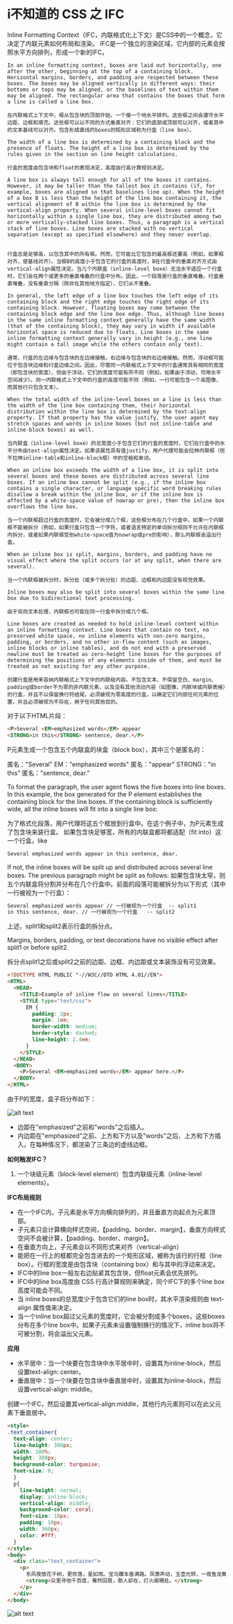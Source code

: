 <!--
 * @Author: jiangmengxia jiangmengxia@nnuo.com
 * @Date: 2024-08-28 14:42:42
 * @LastEditors: jiangmengxia jiangmengxia@nnuo.com
 * @LastEditTime: 2024-08-28 16:25:18
 * @FilePath: \jiangmengxia.github.io\css\inline-formatting-contexts.md
 * @Description: Description
-->
# i不知道的 CSS 之 IFC

Inline Formatting Context（IFC，内联格式化上下文）是CSS中的一个概念，它决定了内联元素如何布局和渲染。
IFC是一个独立的渲染区域，它内部的元素会按照水平方向排列，形成一个新的IFC。

```
In an inline formatting context, boxes are laid out horizontally, one after the other, beginning at the top of a containing block. Horizontal margins, borders, and padding are respected between these boxes. The boxes may be aligned vertically in different ways: their bottoms or tops may be aligned, or the baselines of text within them may be aligned. The rectangular area that contains the boxes that form a line is called a line box.

在内联格式上下文中，框从包含块的顶部开始，一个接一个地水平排列。这些框之间会遵守水平边距、边框和填充。这些框可以以不同的方式垂直对齐：它们的底部或顶部可以对齐，或者其中的文本基线可以对齐。包含形成直线的boxes的矩形区域称为行盒（line box）。

The width of a line box is determined by a containing block and the presence of floats. The height of a line box is determined by the rules given in the section on line height calculations.

行盒的宽度由包含块和float的表现决定，高度由行高计算规则决定。

A line box is always tall enough for all of the boxes it contains. However, it may be taller than the tallest box it contains (if, for example, boxes are aligned so that baselines line up). When the height of a box B is less than the height of the line box containing it, the vertical alignment of B within the line box is determined by the vertical-align property. When several inline-level boxes cannot fit horizontally within a single line box, they are distributed among two or more vertically-stacked line boxes. Thus, a paragraph is a vertical stack of line boxes. Line boxes are stacked with no vertical separation (except as specified elsewhere) and they never overlap.


行盒总是足够高，以包含其中的所有框。然而，它可能比它包含的最高框还要高（例如，如果框对齐，使基线对齐）。当框B的高度小于包含它的行盒的高度时，B在行盒中的垂直对齐方式由vertical-align属性决定。当几个内联盒（inline-level boxe）无法水平适应一个行盒时，它们会在两个或更多的垂直堆叠的行盒中分布。因此，一个段落是行盒的垂直堆叠。行盒垂直堆叠，没有垂直分隔（除非在其他地方指定），它们从不重叠。

In general, the left edge of a line box touches the left edge of its containing block and the right edge touches the right edge of its containing block. However, floating boxes may come between the containing block edge and the line box edge. Thus, although line boxes in the same inline formatting context generally have the same width (that of the containing block), they may vary in width if available horizontal space is reduced due to floats. Line boxes in the same inline formatting context generally vary in height (e.g., one line might contain a tall image while the others contain only text).

通常，行盒的左边缘与包含块的左边缘接触，右边缘与包含块的右边缘接触。然而，浮动框可能位于包含块边缘和行盒边缘之间。因此，尽管同一内联格式上下文中的行盒通常具有相同的宽度（即包含块的宽度），但由于浮动，它们的宽度可能有所不同（例如，如果由于浮动，可用水平空间减少）。同一内联格式上下文中的行盒的高度可能不同（例如，一行可能包含一个高图像，而其他行只包含文本）。

When the total width of the inline-level boxes on a line is less than the width of the line box containing them, their horizontal distribution within the line box is determined by the text-align property. If that property has the value justify, the user agent may stretch spaces and words in inline boxes (but not inline-table and inline-block boxes) as well.

当内联盒（inline-level boxe）的总宽度小于包含它们的行盒的宽度时，它们在行盒中的水平分布由text-align属性决定。如果该属性具有值justify，用户代理可能会拉伸内联框（但不拉伸inline-table和inline-block框）中的空格和单词。

When an inline box exceeds the width of a line box, it is split into several boxes and these boxes are distributed across several line boxes. If an inline box cannot be split (e.g., if the inline box contains a single character, or language specific word breaking rules disallow a break within the inline box, or if the inline box is affected by a white-space value of nowrap or pre), then the inline box overflows the line box.

当一个内联框超过行盒的宽度时，它会被分成几个框，这些框分布在几个行盒中。如果一个内联框不能被拆分（例如，如果行盒只包含一个字符，或者语言特定的单词拆分规则不允许在内联框内拆分，或者如果内联框受到white-space值为nowrap或pre的影响），那么内联框会溢出行盒。

When an inline box is split, margins, borders, and padding have no visual effect where the split occurs (or at any split, when there are several).

当一个内联框被拆分时，拆分处（或多个拆分处）的边距、边框和内边距没有视觉效果。

Inline boxes may also be split into several boxes within the same line box due to bidirectional text processing.

由于双向文本处理，内联框也可能在同一行盒中拆分成几个框。

Line boxes are created as needed to hold inline-level content within an inline formatting context. Line boxes that contain no text, no preserved white space, no inline elements with non-zero margins, padding, or borders, and no other in-flow content (such as images, inline blocks or inline tables), and do not end with a preserved newline must be treated as zero-height line boxes for the purposes of determining the positions of any elements inside of them, and must be treated as not existing for any other purpose.

创建行盒是用来容纳内联格式上下文中的内联级内容。不包含文本、不保留空白、margin、padding或border不为零的非内联元素，以及没有其他流动内容（如图像、内联块或内联表格）的行盒，并且不以保留换行符结尾，必须被视为零高度的行盒，以确定它们内部任何元素的位置，并且必须被视为不存在，用于任何其他目的。

```

对于以下HTML片段：

```html
<P>Several <EM>emphasized words</EM> appear
<STRONG>in this</STRONG> sentence, dear.</P>
```

P元素生成一个包含五个内联盒的块盒（block box），其中三个是匿名的：

匿名："Several"
EM："emphasized words"
匿名："appear"
STRONG："in this"
匿名："sentence, dear."

To format the paragraph, the user agent flows the five boxes into line boxes. In this example, the box generated for the P element establishes the containing block for the line boxes. If the containing block is sufficiently wide, all the inline boxes will fit into a single line box:

为了格式化段落，用户代理将这五个框放到行盒中。在这个例子中，为P元素生成了包含块来装行盒。
如果包含块足够宽，所有的内联盒都将都适配（fit into）这一个行盒，like

```html
Several emphasized words appear in this sentence, dear.
```
If not, the inline boxes will be split up and distributed across several line boxes. The previous paragraph might be split as follows:
如果包含块太窄，则五个内联盒将分割并分布在几个行盒中。前面的段落可能被拆分为以下形式（其中一行被视为一个行盒）：

```html
Several emphasized words appear // 一行被视为一个行盒  -- split1
in this sentence, dear. // 一行被视为一个行盒   -- split2
```

上述，split1和split2表示行盒的拆分点。

Margins, borders, padding, or text decorations have no visible effect after split1 or before split2.

拆分点split1之后或split2之前的边距、边框、内边距或文本装饰没有可见效果。


```html
<!DOCTYPE HTML PUBLIC "-//W3C//DTD HTML 4.01//EN">
<HTML>
  <HEAD>
    <TITLE>Example of inline flow on several lines</TITLE>
    <STYLE type="text/css">
      EM {
        padding: 2px;
        margin: 1em;
        border-width: medium;
        border-style: dashed;
        line-height: 2.4em;
      }
    </STYLE>
  </HEAD>
  <BODY>
    <P>Several <EM>emphasized words</EM> appear here.</P>
  </BODY>
</HTML>

```

由于P的宽度，盒子将分布如下：

![alt text](image-2.png)

* 边距在"emphasized"之前和"words"之后插入。
* 内边距在"emphasized"之前、上方和下方以及"words"之后、上方和下方插入。在每种情况下，都渲染了三条边的虚线边框。


<b>如何触发IFC？</b>

1. 一个块级元素（block-level element）包含内联级元素（inline-level elements）。



<b>IFC布局规则</b>

* 在一个IFC内，子元素是水平方向横向排列的，并且垂直方向起点为元素顶部。
* 子元素只会计算横向样式空间，【padding、border、margin】，垂直方向样式空间不会被计算，【padding、border、margin】。
* 在垂直方向上，子元素会以不同形式来对齐（vertical-align）
* 能把在一行上的框都完全包含进去的一个矩形区域，被称为该行的行框（line box）。行框的宽度是由包含块（containing box）和与其中的浮动来决定。
* IFC中的line box一般左右边贴紧其包含块，但float元素会优先排列。
* IFC中的line box高度由 CSS 行高计算规则来确定，同个IFC下的多个line box高度可能会不同。
* 当 inline boxes的总宽度少于包含它们的line box时，其水平渲染规则由 text-align 属性值来决定。
* 当一个inline box超过父元素的宽度时，它会被分割成多个boxes，这些boxes分布在多个line box中。如果子元素未设置强制换行的情况下，inline box将不可被分割，将会溢出父元素。


<b>应用</b>

* 水平居中：当一个块要在包含块中水平居中时，设置其为inline-block，然后设置text-align: center。
* 垂直居中：当一个块要在包含块中垂直居中时，设置其为inline-block，然后设置vertical-align: middle。



创建一个IFC，然后设置其vertical-align:middle，其他行内元素则可以在此父元素下垂直居中。

```html
<style>
.text_container{
  text-align: center;
  line-height: 300px;
  width: 100%;
  height: 300px;
  background-color: turquoise;
  font-size: 0;
  }
  p{
    line-height: normal;
    display: inline-block;
    vertical-align: middle; 
    background-color: coral;
    font-size: 18px;
    padding: 10px;
    width: 360px;
    color: #fff;
  }
</style>
<body>
  <div class="text_container">
    <p>
      东风夜放花千树，更吹落，星如雨。宝马雕车香满路。凤箫声动，玉壶光转，一夜鱼龙舞。蛾儿雪柳黄金缕，笑语盈盈暗香去。
      <strong>众里寻他千百度，蓦然回首，那人却在，灯火阑珊处。</strong>
    </p>
  </div>
</body>
```

![alt text](image-3.png)






